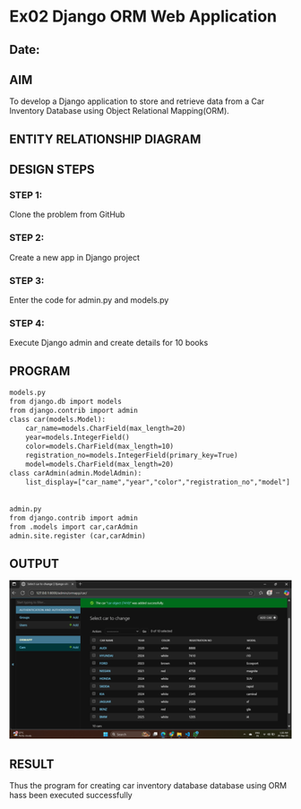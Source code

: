 # Ex02 Django ORM Web Application
## Date: 

## AIM
To develop a Django application to store and retrieve data from a Car Inventory Database using Object Relational Mapping(ORM).

## ENTITY RELATIONSHIP DIAGRAM



## DESIGN STEPS

### STEP 1:
Clone the problem from GitHub

### STEP 2:
Create a new app in Django project

### STEP 3:
Enter the code for admin.py and models.py

### STEP 4:
Execute Django admin and create details for 10 books

## PROGRAM
```
models.py
from django.db import models
from django.contrib import admin
class car(models.Model):
    car_name=models.CharField(max_length=20)
    year=models.IntegerField()
    color=models.CharField(max_length=10)
    registration_no=models.IntegerField(primary_key=True)
    model=models.CharField(max_length=20)
class carAdmin(admin.ModelAdmin):
    list_display=["car_name","year","color","registration_no","model"]


admin.py
from django.contrib import admin
from .models import car,carAdmin
admin.site.register (car,carAdmin)
```

## OUTPUT
![alt text](<Screenshot 2025-09-20 012607.png>)


## RESULT
Thus the program for creating car inventory database database using ORM hass been executed successfully

